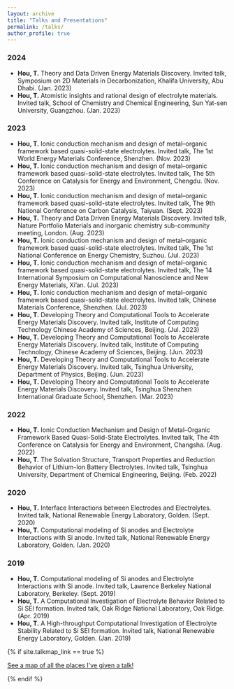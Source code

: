 ```yaml
---
layout: archive
title: "Talks and Presentations"
permalink: /talks/
author_profile: true
---
```

### 2024

* **Hou, T.** Theory and Data Driven Energy Materials Discovery. Invited talk, Symposium on 2D Materials in Decarbonization, Khalifa University, Abu Dhabi. (Jan. 2023)
* **Hou, T.** Atomistic insights and rational design of electrolyte materials. Invited talk, School of Chemistry and Chemical Engineering, Sun Yat-sen University, Guangzhou. (Jan. 2023)

### 2023

* **Hou, T.** Ionic conduction mechanism and design of metal–organic framework based quasi-solid-state electrolytes. Invited talk, The 1st World Energy Materials Conference, Shenzhen. (Nov. 2023)
* **Hou, T.** Ionic conduction mechanism and design of metal–organic framework based quasi-solid-state electrolytes. Invited talk, The 5th Conference on Catalysis for Energy and Environment, Chengdu. (Nov. 2023)
* **Hou, T.** Ionic conduction mechanism and design of metal–organic framework based quasi-solid-state electrolytes. Invited talk, The 9th National Conference on Carbon Catalysis, Taiyuan. (Sept. 2023)
* **Hou, T.** Theory and Data Driven Energy Materials Discovery. Invited talk, Nature Portfolio Materials and inorganic chemistry sub-community meeting, London. (Aug. 2023)
* **Hou, T.** Ionic conduction mechanism and design of metal–organic framework based quasi-solid-state electrolytes. Invited talk, The 1st National Conference on Energy Chemistry, Suzhou. (Jul. 2023)
* **Hou, T.** Ionic conduction mechanism and design of metal–organic framework based quasi-solid-state electrolytes. Invited talk, The 14 International Symposium on Computational Nanoscience and New Energy Materials, Xi’an. (Jul. 2023)
* **Hou, T.** Ionic conduction mechanism and design of metal–organic framework based quasi-solid-state electrolytes. Invited talk, Chinese Materials Conference, Shenzhen. (Jul. 2023)
* **Hou, T.** Developing Theory and Computational Tools to Accelerate Energy Materials Discovery. Invited talk, Institute of Computing Technology Chinese Academy of Sciences, Beijing. (Jul. 2023)
* **Hou, T.** Developing Theory and Computational Tools to Accelerate Energy Materials Discovery. Invited talk, Institute of Computing Technology, Chinese Academy of Sciences, Beijing. (Jun. 2023)
* **Hou, T.** Developing Theory and Computational Tools to Accelerate Energy Materials Discovery. Invited talk, Tsinghua University, Department of Physics, Beijing. (Jun. 2023)
* **Hou, T.** Developing Theory and Computational Tools to Accelerate Energy Materials Discovery. Invited talk, Tsinghua Shenzhen International Graduate School, Shenzhen. (Mar. 2023)

### 2022

* **Hou, T.** Ionic Conduction Mechanism and Design of Metal–Organic Framework Based Quasi-Solid-State Electrolytes. Invited talk, The 4th Conference on Catalysis for Energy and Environment, Changsha. (Aug. 2022)
* **Hou, T.** The Solvation Structure, Transport Properties and Reduction Behavior of Lithium-Ion Battery Electrolytes. Invited talk, Tsinghua University, Department of Chemical Engineering, Beijing. (Feb. 2022)

### 2020

* **Hou, T.** Interface Interactions between Electrodes and Electrolytes. Invited talk, National Renewable Energy Laboratory, Golden. (Sept. 2020)
* **Hou, T.** Computational modeling of Si anodes and Electrolyte Interactions with Si anode. Invited talk, National Renewable Energy Laboratory, Golden. (Jan. 2020)

### 2019

* **Hou, T.** Computational modeling of Si anodes and Electrolyte Interactions with Si anode. Invited talk, Lawrence Berkeley National Laboratory, Berkeley. (Sept. 2019)
* **Hou, T.** A Computational Investigation of Electrolyte Behavior Related to Si SEI formation. Invited talk, Oak Ridge National Laboratory, Oak Ridge. (Apr. 2019)
* **Hou, T.** A High-throughput Computational Investigation of Electrolyte Stability Related to Si SEI formation. Invited talk, National Renewable Energy Laboratory, Golden. (Jan. 2019)


{% if site.talkmap_link == true %}

<p style="text-decoration:underline;"><a href="/talkmap.html">See a map of all the places I've given a talk!</a></p>

{% endif %}
